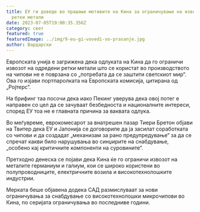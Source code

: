```yaml
---
title: ЕУ ги доведе во прашање мотивите на Кина за ограничување на извозот на
  ретки метали
date: 2023-07-05T19:00:35.356Z
category: свет
featured: true
featuredImage: ../img/9-eu-gi-vovedi-vo-prasanje.jpg
author: Вардарски
---
```

Европската унија е загрижена дека одлуката на Кина да го ограничи извозот на одредени ретки метали што се користат во производството на чипови не е поврзана со „потребата да се заштити светскиот мир“. Ова го изјави портпаролката на Европската комисија, цитирана од „Ројтерс“.

На брифинг таа посочи дека иако Пекинг уверува дека овој потег е направен со цел да се зачуваат безбедноста и националните интереси, според ЕУ тоа не е главната причина за ваквата одлука.

Во меѓувреме, еврокомесарот за внатрешен пазар Тиери Бретон објави на Твитер дека ЕУ и Јапонија се договориле да ја засилат соработката со чипови и да создадат „механизам за рано предупредување“ за да се спречат какви било нарушувања во синџирите на снабдување, „особено кај критичните компоненти на суровините“.

Претходно денеска се појави дека Кина ќе го ограничи извозот на металите германиум и галиум, кои се широко користени во полупроводниците, електричните возила и високотехнолошките индустрии.

Мерката беше објавена додека САД размислуваат за нови ограничувања за снабдување со високотехнолошки микрочипови во Кина, по серијата ограничувања во последниве години.